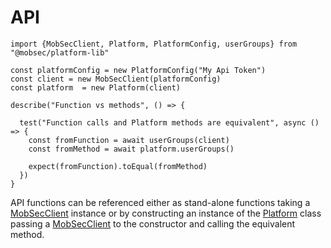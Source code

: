 # API

```tsx
import {MobSecClient, Platform, PlatformConfig, userGroups} from "@mobsec/platform-lib"

const platformConfig = new PlatformConfig("My Api Token")
const client = new MobSecClient(platformConfig)
const platform  = new Platform(client)

describe("Function vs methods", () => {

  test("Function calls and Platform methods are equivalent", async () => {
    const fromFunction = await userGroups(client)
    const fromMethod = await platform.userGroups()

    expect(fromFunction).toEqual(fromMethod)
  })
}

```

API functions can be referenced either as stand-alone functions taking a [MobSecClient](#mobsecclient)
instance or by constructing an instance of the [Platform](#platform) class passing a [MobSecClient](#mobsecclient) to the constructor and calling the equivalent method.

